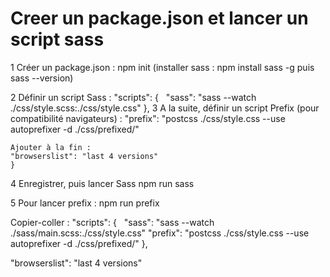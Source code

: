 # Creer un package.json et lancer un script sass

1 Créer un package.json : npm init
    (installer sass : npm install sass -g puis sass --version)

2 Définir un script Sass :
"scripts": {
  "sass": "sass --watch ./css/style.scss:./css/style.css"
},
3 A la suite, définir un script Prefix (pour compatibilité navigateurs) :
    "prefix": "postcss ./css/style.css --use autoprefixer -d ./css/prefixed/"

    Ajouter à la fin : 
    "browserslist": "last 4 versions"
    }


4  Enregistrer, puis lancer Sass 
npm run sass

5 Pour lancer prefix : 
npm run prefix



Copier-coller :
"scripts": {
    "sass": "sass --watch ./sass/main.scss:./css/style.css"
    "prefix": "postcss ./css/style.css --use autoprefixer -d ./css/prefixed/"
},

"browserslist": "last 4 versions"

